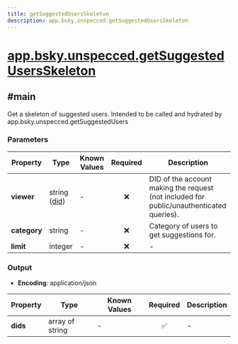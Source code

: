 ```yaml
---
title: getSuggestedUsersSkeleton
description: app.bsky.unspecced.getSuggestedUsersSkeleton
---
```


# [app.bsky.unspecced.getSuggestedUsersSkeleton](https://github.com/myConsciousness/atproto.dart/blob/main/lexicons/app/bsky/unspecced/getSuggestedUsersSkeleton.json)

## #main

Get a skeleton of suggested users. Intended to be called and hydrated by app.bsky.unspecced.getSuggestedUsers

### Parameters

| Property | Type | Known Values | Required | Description |
| --- | --- | --- | :---: | --- |
| **viewer** | string ([did](https://atproto.com/specs/did)) | - | ❌ | DID of the account making the request (not included for public/unauthenticated queries). |
| **category** | string | - | ❌ | Category of users to get suggestions for. |
| **limit** | integer | - | ❌ | - |

### Output

- **Encoding**: application/json

| Property | Type | Known Values | Required | Description |
| --- | --- | --- | :---: | --- |
| **dids** | array of string | - | ✅ | - |
